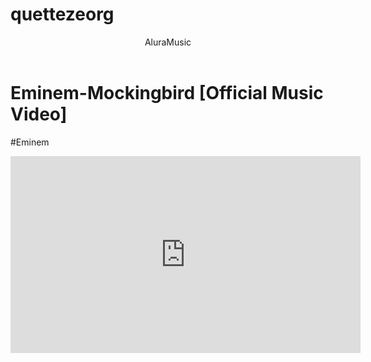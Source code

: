 # quettezeorg


<body></body>

<header> AluraMusic</header>



<h1> Eminem-Mockingbird [Official Music Video]</h1>
<P>#Eminem</P>

<iframe width="560" height="315" src="https://www.youtube.com/embed/S9bCLPwzSC0?si=GY9sCqSb4kFWlpag" title="YouTube video player" frameborder="0" allow="accelerometer; autoplay; clipboard-write; encrypted-media; gyroscope; picture-in-picture; web-share" referrerpolicy="strict-origin-when-cross-origin" allowfullscreen></iframe>



</body>
